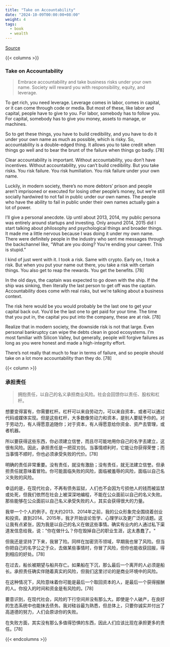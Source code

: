 ```yaml
---
title: "Take on Accountability"
date: "2024-10-09T00:00:00+08:00"
weight: 4
tags:
  - book
  - wealth
---
```


[Source](https://www.navalmanack.com/almanack-of-naval-ravikant/take-on-accountability)

{{< columns >}}

### Take on Accountability

> Embrace accountability and take business risks under your own name. Society will reward you with responsibility, equity, and leverage.

To get rich, you need leverage. Leverage comes in labor, comes in capital, or it can come through code or media. But most of these, like labor and capital, people have to give to you. For labor, somebody has to follow you. For capital, somebody has to give you money, assets to manage, or machines.

So to get these things, you have to build credibility, and you have to do it under your own name as much as possible, which is risky. So, accountability is a double-edged thing. It allows you to take credit when things go well and to bear the brunt of the failure when things go badly. [78]

Clear accountability is important. Without accountability, you don’t have incentives. Without accountability, you can’t build credibility. But you take risks. You risk failure. You risk humiliation. You risk failure under your own name.

Luckily, in modern society, there’s no more debtors’ prison and people aren’t imprisoned or executed for losing other people’s money, but we’re still socially hardwired to not fail in public under our own names. The people who have the ability to fail in public under their own names actually gain a lot of power.

I’ll give a personal anecdote. Up until about 2013, 2014, my public persona was entirely around startups and investing. Only around 2014, 2015 did I start talking about philosophy and psychological things and broader things. It made me a little nervous because I was doing it under my own name. There were definitely people in the industry who sent me messages through the backchannel like, “What are you doing? You’re ending your career. This is stupid.”

I kind of just went with it. I took a risk. Same with crypto. Early on, I took a risk. But when you put your name out there, you take a risk with certain things. You also get to reap the rewards. You get the benefits. [78]

In the old days, the captain was expected to go down with the ship. If the ship was sinking, then literally the last person to get off was the captain. Accountability does come with real risks, but we’re talking about a business context.

The risk here would be you would probably be the last one to get your capital back out. You’d be the last one to get paid for your time. The time that you put in, the capital you put into the company, these are at risk. [78]

Realize that in modern society, the downside risk is not that large. Even personal bankruptcy can wipe the debts clean in good ecosystems. I’m most familiar with Silicon Valley, but generally, people will forgive failures as long as you were honest and made a high-integrity effort.

There’s not really that much to fear in terms of failure, and so people should take on a lot more accountability than they do. [78]

{{< column >}}

### 承担责任

> 拥抱责任，以自己的名义承担商业风险。社会会回馈你以责任、股权和杠杆。

想要变得富有，你需要杠杆。杠杆可以来自劳动力，可以来自资本，或者可以通过代码或媒体实现。但是这些杠杆，大多数像劳动力和资本，是别人要赋予你的。对于劳动力，有人得愿意追随你；对于资本，有人得愿意给你资金、资产去管理，或者机器。

所以要获得这些东西，你必须建立信誉，而且尽可能地用你自己的名字去建立，这很有风险。因此，承担责任是一把双刃剑。当事情顺利时，它能让你获得荣誉；而当事情不顺时，你也必须承受失败的代价。[78]

明确的责任非常重要。没有责任，就没有激励；没有责任，就无法建立信誉。但承担责任就意味着冒险。你可能面临失败的风险，面临被羞辱的风险，面临以自己名义失败的风险。

幸运的是，在现代社会，不再有债务监狱，人们也不会因为亏损他人的钱而被监禁或处死，但我们依然在社会上被深深地编程，不能在公众面前以自己的名义失败。那些能够在公众面前以自己名义承受失败的人，其实会获得很大的力量。

我举一个个人的例子。在大约2013、2014年之前，我的公众形象完全围绕着创业和投资。直到2014、2015年，我才开始谈论哲学、心理学以及更广泛的话题。这让我有点紧张，因为我是以自己的名义在做这些事情。确实有业内的人通过私下渠道发信息给我，说："你在做什么？你在毁掉自己的职业生涯，这太愚蠢了。"

但我还是坚持了下来，我冒了险。同样在加密货币领域，早期我也冒了风险。但当你把自己的名字公之于众，去做某些事情时，你冒了风险，但你也能收获回报，得到相应的好处。[78]

在过去，船长被期望与船共存亡。如果船在下沉，那么最后一个离开的人必须是船长。承担责任确实伴随着真实的风险，但我们这里讨论的是商业环境中的风险。

在这种情况下，风险意味着你可能是最后一个取回资本的人，是最后一个获得报酬的人。你投入的时间和资金是有风险的。[78]

要意识到，在现代社会，风险的下行空间并没有那么大。即使是个人破产，在良好的生态系统中也能抹去债务。我对硅谷最为熟悉，但总体上，只要你诚实并付出了高道德的努力，人们会原谅你的失败。

在失败方面，其实没有那么多值得恐惧的东西，因此人们应该比现在承担更多的责任。[78]

{{< endcolumns >}}

